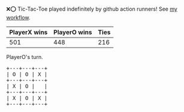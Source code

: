 :x::o: Tic-Tac-Toe played indefinitely by github action runners! See [my workflow](.github/workflows/play.yaml).

|PlayerX wins|PlayerO wins|Ties|
|-|-|-|
|501|448|216|

PlayerO's turn.

<pre>
+---+---+---+
| O | O | X |
+---+---+---+
| X | O |   |
+---+---+---+
| X | O | X |
+---+---+---+
</pre>